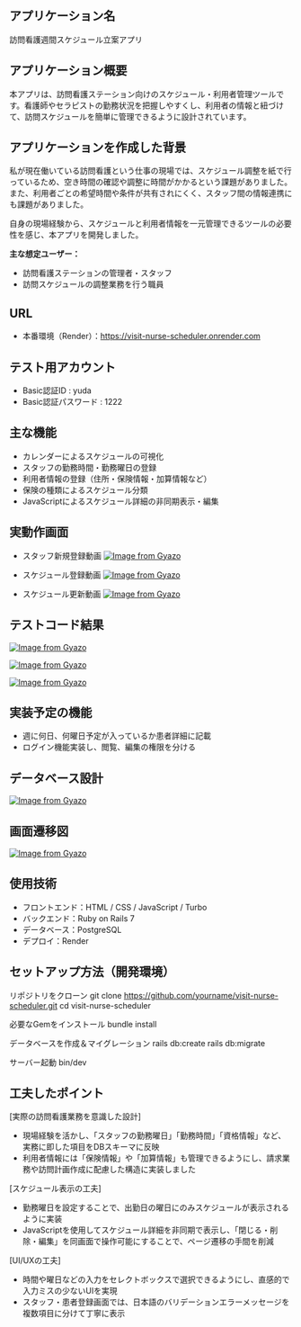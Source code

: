 ## アプリケーション名
訪問看護週間スケジュール立案アプリ

## アプリケーション概要
本アプリは、訪問看護ステーション向けのスケジュール・利用者管理ツールです。看護師やセラピストの勤務状況を把握しやすくし、利用者の情報と紐づけて、訪問スケジュールを簡単に管理できるように設計されています。

## アプリケーションを作成した背景
私が現在働いている訪問看護という仕事の現場では、スケジュール調整を紙で行っているため、空き時間の確認や調整に時間がかかるという課題がありました。
また、利用者ごとの希望時間や条件が共有されにくく、スタッフ間の情報連携にも課題がありました。

自身の現場経験から、スケジュールと利用者情報を一元管理できるツールの必要性を感じ、本アプリを開発しました。

**主な想定ユーザー：**
- 訪問看護ステーションの管理者・スタッフ
- 訪問スケジュールの調整業務を行う職員

## URL
- 本番環境（Render）：https://visit-nurse-scheduler.onrender.com

## テスト用アカウント
- Basic認証ID : yuda
- Basic認証パスワード : 1222

## 主な機能
- カレンダーによるスケジュールの可視化
- スタッフの勤務時間・勤務曜日の登録
- 利用者情報の登録（住所・保険情報・加算情報など）
- 保険の種類によるスケジュール分類
- JavaScriptによるスケジュール詳細の非同期表示・編集


## 実動作画面
- スタッフ新規登録動画
[![Image from Gyazo](https://i.gyazo.com/ab6c8f7793aedb7fc1cf198f8f0c2cba.gif)](https://gyazo.com/ab6c8f7793aedb7fc1cf198f8f0c2cba)

- スケジュール登録動画
[![Image from Gyazo](https://i.gyazo.com/5bab23c99d3eefd1ea120134bbf22a0b.gif)](https://gyazo.com/5bab23c99d3eefd1ea120134bbf22a0b)

- スケジュール更新動画
[![Image from Gyazo](https://i.gyazo.com/221bed83e28d75d046d29ead7916f31f.gif)](https://gyazo.com/221bed83e28d75d046d29ead7916f31f)


## テストコード結果
[![Image from Gyazo](https://i.gyazo.com/d70ea9a18d6b205739af0f41e67fb7e1.png)](https://gyazo.com/d70ea9a18d6b205739af0f41e67fb7e1)

[![Image from Gyazo](https://i.gyazo.com/5a343028d70d345ced5569c033b66194.png)](https://gyazo.com/5a343028d70d345ced5569c033b66194)

[![Image from Gyazo](https://i.gyazo.com/85ab03662bf105f0ced4a6678634e6bb.png)](https://gyazo.com/85ab03662bf105f0ced4a6678634e6bb)

## 実装予定の機能
- 週に何日、何曜日予定が入っているか患者詳細に記載
- ログイン機能実装し、閲覧、編集の権限を分ける

## データベース設計
[![Image from Gyazo](https://i.gyazo.com/c492c7c20255f1f299241bd64d379b30.png)](https://gyazo.com/c492c7c20255f1f299241bd64d379b30)


## 画面遷移図
[![Image from Gyazo](https://i.gyazo.com/af36a526796f0e9432c1b23877869933.png)](https://gyazo.com/af36a526796f0e9432c1b23877869933)

## 使用技術
- フロントエンド：HTML / CSS / JavaScript / Turbo
- バックエンド：Ruby on Rails 7
- データベース：PostgreSQL
- デプロイ：Render

## セットアップ方法（開発環境）

リポジトリをクローン
git clone https://github.com/yourname/visit-nurse-scheduler.git
cd visit-nurse-scheduler

必要なGemをインストール
bundle install

データベースを作成＆マイグレーション
rails db:create
rails db:migrate

サーバー起動
bin/dev

## 工夫したポイント
[実際の訪問看護業務を意識した設計]
- 現場経験を活かし、「スタッフの勤務曜日」「勤務時間」「資格情報」など、実務に即した項目をDBスキーマに反映
- 利用者情報には「保険情報」や「加算情報」も管理できるようにし、請求業務や訪問計画作成に配慮した構造に実装しました

[スケジュール表示の工夫]
- 勤務曜日を設定することで、出勤日の曜日にのみスケジュールが表示されるように実装
- JavaScriptを使用してスケジュール詳細を非同期で表示し、「閉じる・削除・編集」を同画面で操作可能にすることで、ページ遷移の手間を削減

[UI/UXの工夫]
- 時間や曜日などの入力をセレクトボックスで選択できるようにし、直感的で入力ミスの少ないUIを実現
- スタッフ・患者登録画面では、日本語のバリデーションエラーメッセージを複数項目に分けて丁寧に表示